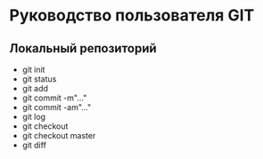 # Руководство пользователя GIT

## Локальный репозиторий

* git init
* git status
* git add
* git commit -m"..."
* git commit -am"..."
* git log
* git checkout
* git checkout master
* git diff
